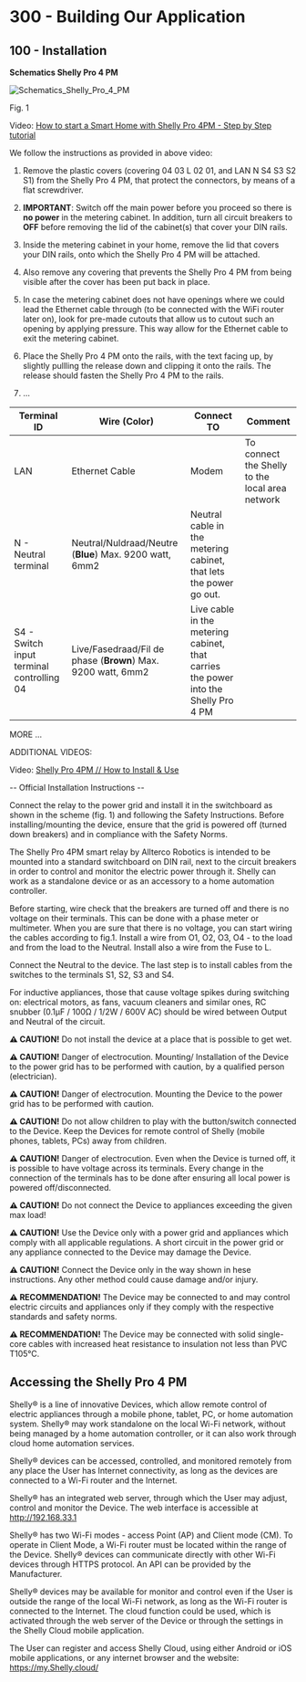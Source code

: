 # 300 - Building Our Application

## 100 - Installation

**Schematics Shelly Pro 4 PM**

![Schematics_Shelly_Pro_4_PM](https://user-images.githubusercontent.com/1499433/215257673-45718852-37a3-4548-8a2d-fc2dd3304a19.png)

Fig. 1

Video: [How to start a Smart Home with Shelly Pro 4PM - Step by Step tutorial](https://www.youtube.com/watch?v=xbiQFFJl9A4)

We follow the instructions as provided in above video:

1) Remove the plastic covers (covering 04 03 L 02 01, and LAN N S4 S3 S2 S1) from the Shelly Pro 4 PM, that protect the connectors, by means of a flat screwdriver.

2) **IMPORTANT**: Switch off the main power before you proceed so there is **no power** in the metering cabinet. In addition, turn all circuit breakers to **OFF** before removing the lid of the cabinet(s) that cover your DIN rails.

3) Inside the metering cabinet in your home, remove the lid that covers your DIN rails, onto which the Shelly Pro 4 PM will be attached.

4) Also remove any covering that prevents the Shelly Pro 4 PM from being visible after the cover has been put back in place.

5) In case the metering cabinet does not have openings where we could lead the Ethernet cable through (to be connected with the WiFi router later on), look for pre-made cutouts that allow us to cutout such an opening by applying pressure. This way allow for the Ethernet cable to exit the metering cabinet.

5) Place the Shelly Pro 4 PM onto the rails, with the text facing up, by slightly pullling the release down and clipping it onto the rails. The release should fasten the Shelly Pro 4 PM to the rails.

6) ...

|Terminal ID|Wire (Color)|Connect TO|Comment|
|--|--|--|--|
|LAN|Ethernet Cable|Modem|To connect the Shelly to the local area network|
|N - Neutral terminal|Neutral/Nuldraad/Neutre (**Blue**) Max. 9200 watt, 6mm2|Neutral cable in the metering cabinet, that lets the power go out.|
|S4 - Switch input terminal controlling 04|Live/Fasedraad/Fil de phase (**Brown**) Max. 9200 watt, 6mm2|Live cable in the metering cabinet, that carries the power into the Shelly Pro 4 PM|

MORE ...



ADDITIONAL VIDEOS:

Video: [Shelly Pro 4PM // How to Install & Use](https://www.youtube.com/watch?v=vZQEg2qjwRk)

-- Official Installation Instructions --

Connect the relay to the power grid and install it in the switchboard as shown in the scheme (fig. 1) and following the Safety Instructions. Before installing/mounting 
the device, ensure that the grid is powered off (turned down breakers) and in compliance with the Safety Norms.

The Shelly Pro 4PM smart relay by Allterco Robotics is intended to be mounted into a standard switchboard on DIN rail, next to the circuit breakers in order to control and 
monitor the electric power through it. Shelly can work as a standalone device or as an accessory to a home automation controller.

Before starting, wire check that the breakers are turned off and there is no voltage on their terminals. This can be done with a phase meter or multimeter. When you are 
sure that there is no voltage, you can start wiring the cables according to fig.1. Install a wire from O1, O2, O3, O4 - to the load and from the load to the Neutral. Install also 
a wire from the Fuse to L.

Connect the Neutral to the device. The last step is to install cables from the switches to the terminals S1, S2, S3 and S4.

For inductive appliances, those that cause voltage spikes during switching on: electrical motors, as fans, vacuum cleaners and similar ones, RC snubber (0.1µF / 100Ω / 
1/2W / 600V AC) should be wired between Output and Neutral of the circuit.

**⚠ CAUTION!** Do not install the device at a place that is possible to get wet.

**⚠ CAUTION!** Danger of electrocution. Mounting/ Installation of the Device to the power grid has to be performed with caution, by a qualified person (electrician).

**⚠ CAUTION!** Danger of electrocution. Mounting the Device to the power grid has to be performed with caution.

**⚠ CAUTION!** Do not allow children to play with the button/switch connected to the Device. Keep the Devices for remote control of Shelly (mobile phones, tablets, PCs) away 
from children.

**⚠ CAUTION!** Danger of electrocution. Even when the Device is turned off, it is possible to have voltage across its terminals. Every change in the connection of the terminals 
has to be done after ensuring all local power is powered off/disconnected.

**⚠ CAUTION!** Do not connect the Device to appliances exceeding the given max load!

**⚠ CAUTION!** Use the Device only with a power grid and appliances which comply with all applicable regulations. A short circuit in the power grid or any appliance connected 
to the Device may damage the Device.

**⚠ CAUTION!** Connect the Device only in the way shown in hese instructions. Any other method could cause damage and/or injury.

**⚠ RECOMMENDATION!** Тhe Device may be connected to and may control electric circuits and appliances only if they comply with the respective standards and safety norms.

**⚠ RECOMMENDATION!** The Device may be connected with solid single-core cables with increased heat resistance to insulation not less than PVC T105°C.

## Accessing the Shelly Pro 4 PM

Shelly® is a line of innovative Devices, which allow remote control of electric appliances through a mobile phone, tablet, PC, or home automation system. Shelly® 
may work standalone on the local Wi-Fi network, without being managed by a home automation controller, or it can also work through cloud home automation services. 

Shelly® devices can be accessed, controlled, and monitored remotely from any place the User has Internet connectivity, as long as the devices are connected to a Wi-Fi 
router and the Internet.

Shelly® has an integrated web server, through which the User may adjust, control and monitor the Device. The web interface is accessible at http://192.168.33.1

Shelly® has two Wi-Fi modes - access Point (AP) and Client mode (CM). To operate in Client Mode, a Wi-Fi router must be located within the range of the Device. Shelly® devices can communicate directly with other Wi-Fi devices through HTTPS protocol. An API can be provided by the Manufacturer.

Shelly® devices may be available for monitor and control even if the User is outside the range of the local Wi-Fi network, as long as the Wi-Fi router is connected to the Internet. The cloud function could be used, which is activated through the web server of the Device or through the settings in the Shelly Cloud mobile application.

The User can register and access Shelly Cloud, using either Android or iOS mobile applications, or any internet browser and the website: https://my.Shelly.cloud/ 



